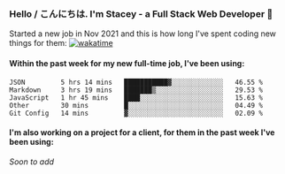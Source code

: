 ### Hello / こんにちは. I'm Stacey - a Full Stack Web Developer 👋

Started a new job in Nov 2021 and this is how long I've spent coding new things for them: [![wakatime](https://wakatime.com/badge/user/86082ce1-bca4-4a02-a7a3-c2242e42ac7a/project/12b01edb-1cc9-44e6-b4ef-181fde524dc6.svg)](https://wakatime.com/badge/user/86082ce1-bca4-4a02-a7a3-c2242e42ac7a/project/12b01edb-1cc9-44e6-b4ef-181fde524dc6)

#### Within the past week for my new full-time job, I've been using:
<!--START_SECTION:waka-->
```text
JSON         5 hrs 14 mins   ███████████▓░░░░░░░░░░░░░   46.55 % 
Markdown     3 hrs 19 mins   ███████▒░░░░░░░░░░░░░░░░░   29.53 % 
JavaScript   1 hr 45 mins    ████░░░░░░░░░░░░░░░░░░░░░   15.63 % 
Other        30 mins         █░░░░░░░░░░░░░░░░░░░░░░░░   04.49 % 
Git Config   14 mins         ▓░░░░░░░░░░░░░░░░░░░░░░░░   02.09 % 
```
<!--END_SECTION:waka-->

#### I'm also working on a project for a client, for them in the past week I've been using:
*Soon to add*
